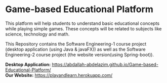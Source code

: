 # Game-based Educational Platform
This platform will help students to understand basic educational concepts while playing simple games. These concepts will be related to subjects like science, technology and math.  

This Repository contains the Software Engineering-1 course project (desktop application (using Java & javaFX)) as well as the Software Engineering-2 course project (the website version(using Spring-boot)).  

**Desktop Application:** https://abdallah-abdelazim.github.io/Game-based-Educational-Platform/  
**Our Website:** https://playandlearn.herokuapp.com/  
